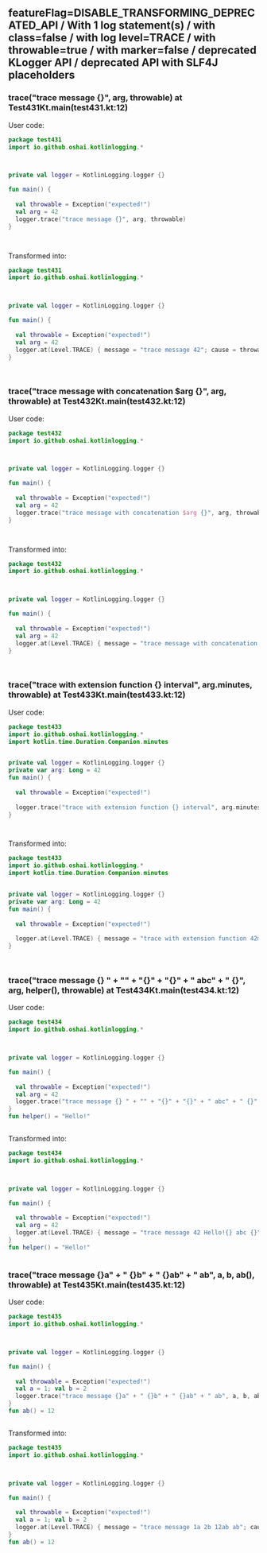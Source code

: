 ## featureFlag=DISABLE_TRANSFORMING_DEPRECATED_API / With 1 log statement(s) / with class=false / with log level=TRACE / with throwable=true / with marker=false / deprecated KLogger API / deprecated API with SLF4J placeholders



###  trace("trace message {}", arg, throwable) at Test431Kt.main(test431.kt:12)

User code:
```kotlin
package test431
import io.github.oshai.kotlinlogging.*



private val logger = KotlinLogging.logger {}

fun main() {
  
  val throwable = Exception("expected!")
  val arg = 42
  logger.trace("trace message {}", arg, throwable)
}




```
  
Transformed into:
```kotlin
package test431
import io.github.oshai.kotlinlogging.*



private val logger = KotlinLogging.logger {}

fun main() {
  
  val throwable = Exception("expected!")
  val arg = 42
  logger.at(Level.TRACE) { message = "trace message 42"; cause = throwable; internalCompilerData = KLoggingEventBuilder.InternalCompilerData(messageTemplate = "trace message {}")
}




```

###  trace("trace message with concatenation $arg {}", arg, throwable) at Test432Kt.main(test432.kt:12)

User code:
```kotlin
package test432
import io.github.oshai.kotlinlogging.*



private val logger = KotlinLogging.logger {}

fun main() {
  
  val throwable = Exception("expected!")
  val arg = 42
  logger.trace("trace message with concatenation $arg {}", arg, throwable)
}




```
  
Transformed into:
```kotlin
package test432
import io.github.oshai.kotlinlogging.*



private val logger = KotlinLogging.logger {}

fun main() {
  
  val throwable = Exception("expected!")
  val arg = 42
  logger.at(Level.TRACE) { message = "trace message with concatenation 42 42"; cause = throwable; internalCompilerData = KLoggingEventBuilder.InternalCompilerData(messageTemplate = "trace message with concatenation 42 {}")
}




```

###  trace("trace with extension function {} interval", arg.minutes, throwable) at Test433Kt.main(test433.kt:12)

User code:
```kotlin
package test433
import io.github.oshai.kotlinlogging.*
import kotlin.time.Duration.Companion.minutes


private val logger = KotlinLogging.logger {}
private var arg: Long = 42
fun main() {
  
  val throwable = Exception("expected!")
  
  logger.trace("trace with extension function {} interval", arg.minutes, throwable)
}




```
  
Transformed into:
```kotlin
package test433
import io.github.oshai.kotlinlogging.*
import kotlin.time.Duration.Companion.minutes


private val logger = KotlinLogging.logger {}
private var arg: Long = 42
fun main() {
  
  val throwable = Exception("expected!")
  
  logger.at(Level.TRACE) { message = "trace with extension function 42m interval"; cause = throwable; internalCompilerData = KLoggingEventBuilder.InternalCompilerData(messageTemplate = "trace with extension function {} interval")
}




```

###  trace("trace message {} " + "" + "{}" + "{}" + " abc" + " {}", arg, helper(), throwable) at Test434Kt.main(test434.kt:12)

User code:
```kotlin
package test434
import io.github.oshai.kotlinlogging.*



private val logger = KotlinLogging.logger {}

fun main() {
  
  val throwable = Exception("expected!")
  val arg = 42
  logger.trace("trace message {} " + "" + "{}" + "{}" + " abc" + " {}", arg, helper(), throwable)
}
fun helper() = "Hello!"



```
  
Transformed into:
```kotlin
package test434
import io.github.oshai.kotlinlogging.*



private val logger = KotlinLogging.logger {}

fun main() {
  
  val throwable = Exception("expected!")
  val arg = 42
  logger.at(Level.TRACE) { message = "trace message 42 Hello!{} abc {}"; cause = throwable; internalCompilerData = KLoggingEventBuilder.InternalCompilerData(messageTemplate = "trace message {} {}{} abc {}")
}
fun helper() = "Hello!"



```

###  trace("trace message {}a" + " {}b" + " {}ab" + " ab", a, b, ab(), throwable) at Test435Kt.main(test435.kt:12)

User code:
```kotlin
package test435
import io.github.oshai.kotlinlogging.*



private val logger = KotlinLogging.logger {}

fun main() {
  
  val throwable = Exception("expected!")
  val a = 1; val b = 2
  logger.trace("trace message {}a" + " {}b" + " {}ab" + " ab", a, b, ab(), throwable)
}
fun ab() = 12



```
  
Transformed into:
```kotlin
package test435
import io.github.oshai.kotlinlogging.*



private val logger = KotlinLogging.logger {}

fun main() {
  
  val throwable = Exception("expected!")
  val a = 1; val b = 2
  logger.at(Level.TRACE) { message = "trace message 1a 2b 12ab ab"; cause = throwable; internalCompilerData = KLoggingEventBuilder.InternalCompilerData(messageTemplate = "trace message {}a {}b {}ab ab")
}
fun ab() = 12



```
